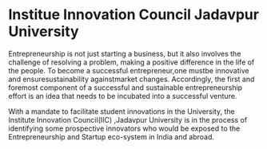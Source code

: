 # Institue Innovation Council Jadavpur University


Entrepreneurship is not just starting a business, but it also involves the challenge of resolving a problem, making a positive difference in the life of the people. To become a successful entrepreneur,one mustbe innovative and ensuresustainability againstmarket changes. 
Accordingly, the first and foremost component of a successful and sustainable entrepreneurship effort is an idea that needs to be incubated into a successful venture.

With  a  mandate  to  facilitate  student  innovations  in  the  University, the Institute Innovation Council(IIC) ,Jadavpur University is in the process of identifying some prospective innovators who  would  be  exposed  to  the  Entrepreneurship  and  Startup  eco-system  in  India  and  abroad.
